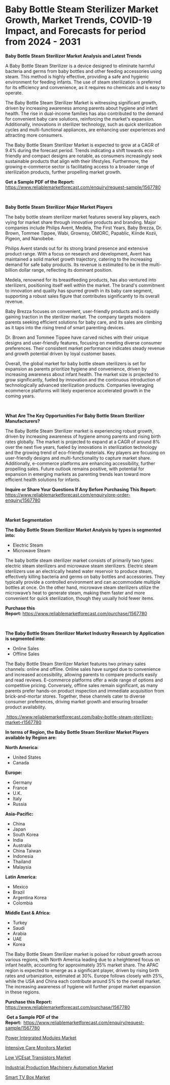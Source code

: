 <p><h1>Baby Bottle Steam Sterilizer Market Growth, Market Trends, COVID-19 Impact, and Forecasts for period from 2024 - 2031</h1></p><p><strong>Baby Bottle Steam Sterilizer Market Analysis and Latest Trends</strong></p>
<p><p>A Baby Bottle Steam Sterilizer is a device designed to eliminate harmful bacteria and germs from baby bottles and other feeding accessories using steam. This method is highly effective, providing a safe and hygienic environment for feeding infants. The use of steam sterilization is preferred for its efficiency and convenience, as it requires no chemicals and is easy to operate.</p><p>The Baby Bottle Steam Sterilizer Market is witnessing significant growth, driven by increasing awareness among parents about hygiene and infant health. The rise in dual-income families has also contributed to the demand for convenient baby care solutions, reinforcing the market's expansion. Additionally, innovations in sterilizer technology, such as quick sterilization cycles and multi-functional appliances, are enhancing user experiences and attracting more consumers.</p><p>The Baby Bottle Steam Sterilizer Market is expected to grow at a CAGR of 9.4% during the forecast period. Trends indicating a shift towards eco-friendly and compact designs are notable, as consumers increasingly seek sustainable products that align with their lifestyles. Furthermore, the growing e-commerce sector is facilitating access to a broader range of sterilization products, further propelling market growth.</p></p>
<p><strong>Get a Sample PDF of the Report:&nbsp;</strong> <a href="https://www.reliablemarketforecast.com/enquiry/request-sample/1567780">https://www.reliablemarketforecast.com/enquiry/request-sample/1567780</a></p>
<p>&nbsp;</p>
<p><strong>Baby Bottle Steam Sterilizer Major Market Players</strong></p>
<p><p>The baby bottle steam sterilizer market features several key players, each vying for market share through innovative products and branding. Major companies include Philips Avent, Medela, The First Years, Baby Brezza, Dr. Brown, Tommee Tippee, Wabi, Grownsy, OMORC, Papablic, Kiinde Kozii, Pigeon, and Nanobebe.</p><p>Philips Avent stands out for its strong brand presence and extensive product range. With a focus on research and development, Avent has maintained a solid market growth trajectory, catering to the increasing demand for safe baby products. Its revenue is estimated to be in the multi-billion dollar range, reflecting its dominant position.</p><p>Medela, renowned for its breastfeeding products, has also ventured into sterilizers, positioning itself well within the market. The brand's commitment to innovation and quality has spurred growth in its baby care segment, supporting a robust sales figure that contributes significantly to its overall revenue.</p><p>Baby Brezza focuses on convenient, user-friendly products and is rapidly gaining traction in the sterilizer market. The company targets modern parents seeking efficient solutions for baby care, and its sales are climbing as it taps into the rising trend of smart parenting devices.</p><p>Dr. Brown and Tommee Tippee have carved niches with their unique designs and user-friendly features, focusing on meeting diverse consumer preferences. Their consistent market performance indicates steady revenue and growth potential driven by loyal customer bases.</p><p>Overall, the global market for baby bottle steam sterilizers is set for expansion as parents prioritize hygiene and convenience, driven by increasing awareness about infant health. The market size is projected to grow significantly, fueled by innovation and the continuous introduction of technologically advanced sterilization products. Companies leveraging ecommerce platforms will likely experience accelerated growth in the coming years.</p></p>
<p>&nbsp;</p>
<p><strong>What Are The Key Opportunities For Baby Bottle Steam Sterilizer Manufacturers?</strong></p>
<p><p>The Baby Bottle Steam Sterilizer market is experiencing robust growth, driven by increasing awareness of hygiene among parents and rising birth rates globally. The market is projected to expand at a CAGR of around 8% over the next five years, fueled by innovations in sterilization technology and the growing trend of eco-friendly materials. Key players are focusing on user-friendly designs and multi-functionality to capture market share. Additionally, e-commerce platforms are enhancing accessibility, further propelling sales. Future outlook remains positive, with potential for expansion in emerging markets as parenting trends lean toward more efficient health solutions for infants.</p></p>
<p><strong>Inquire or Share Your Questions If Any Before Purchasing This Report:</strong> <a href="https://www.reliablemarketforecast.com/enquiry/pre-order-enquiry/1567780">https://www.reliablemarketforecast.com/enquiry/pre-order-enquiry/1567780</a></p>
<p>&nbsp;</p>
<p><strong>Market Segmentation</strong></p>
<p><strong>The Baby Bottle Steam Sterilizer Market Analysis by types is segmented into:</strong></p>
<p><ul><li>Electric Steam</li><li>Microwave Steam</li></ul></p>
<p><p>The baby bottle steam sterilizer market consists of primarily two types: electric steam sterilizers and microwave steam sterilizers. Electric steam sterilizers use an electrically heated water reservoir to produce steam, effectively killing bacteria and germs on baby bottles and accessories. They typically provide a controlled environment and can accommodate multiple bottles at once. On the other hand, microwave steam sterilizers utilize the microwave’s heat to generate steam, making them faster and more convenient for quick sterilization, though they usually hold fewer items. </p></p>
<p><strong>Purchase this Report:&nbsp;</strong><a href="https://www.reliablemarketforecast.com/purchase/1567780">https://www.reliablemarketforecast.com/purchase/1567780</a></p>
<p>&nbsp;</p>
<p><strong>The Baby Bottle Steam Sterilizer Market Industry Research by Application is segmented into:</strong></p>
<p><ul><li>Online Sales</li><li>Offline Sales</li></ul></p>
<p><p>The Baby Bottle Steam Sterilizer Market features two primary sales channels: online and offline. Online sales have surged due to convenience and increased accessibility, allowing parents to compare products easily and read reviews. E-commerce platforms offer a wide range of options and competitive pricing. Conversely, offline sales remain significant, as many parents prefer hands-on product inspection and immediate acquisition from brick-and-mortar stores. Together, these channels cater to diverse consumer preferences, driving market growth and ensuring broader product availability.</p></p>
<p><a href="https://www.reliablemarketforecast.com/baby-bottle-steam-sterilizer-market-r1567780">&nbsp;https://www.reliablemarketforecast.com/baby-bottle-steam-sterilizer-market-r1567780</a></p>
<p><strong>In terms of Region, the Baby Bottle Steam Sterilizer Market Players available by Region are:</strong></p>
<p>
    <p> <strong> North America: </strong>
        <ul>
            <li>United States</li>
            <li>Canada</li>
        </ul>
        </p> 
    <p> <strong> Europe: </strong>
        <ul>
            <li>Germany</li>
            <li>France</li>
            <li>U.K.</li>
            <li>Italy</li>
            <li>Russia</li>
        </ul>
        </p> 
    <p> <strong> Asia-Pacific: </strong>
        <ul>
            <li>China</li>
            <li>Japan</li>
            <li>South Korea</li>
            <li>India</li>
            <li>Australia</li>
            <li>China Taiwan</li>
            <li>Indonesia</li>
            <li>Thailand</li>
            <li>Malaysia</li>
        </ul>
        </p> 
    <p> <strong> Latin America: </strong>
        <ul>
            <li>Mexico</li>
            <li>Brazil</li>
            <li>Argentina Korea</li>
            <li>Colombia</li>
        </ul>
        </p> 
    <p> <strong> Middle East & Africa: </strong>
        <ul>
            <li>Turkey</li>
            <li>Saudi</li>
            <li>Arabia</li>
            <li>UAE</li>
            <li>Korea</li>
        </ul>
    </p>
    </p>
<p><p>The Baby Bottle Steam Sterilizer market is poised for robust growth across various regions, with North America leading due to a heightened focus on infant health, accounting for approximately 35% market share. The APAC region is expected to emerge as a significant player, driven by rising birth rates and urbanization, estimated at 30%. Europe follows closely with 25%, while the USA and China each contribute around 5% to the overall market. The increasing awareness of hygiene will further propel market expansion in these regions.</p></p>
<p><strong>Purchase this Report: </strong><a href="https://www.reliablemarketforecast.com/purchase/1567780">https://www.reliablemarketforecast.com/purchase/1567780</a></p>
<p>&nbsp;<strong>Get a Sample PDF of the Report:&nbsp;&nbsp;</strong><a href="https://www.reliablemarketforecast.com/enquiry/request-sample/1567780">https://www.reliablemarketforecast.com/enquiry/request-sample/1567780</a></p>
<p><strong></strong></p>
<p><p><a href="https://medium.com/@marcus7cekruer/power-integrated-modules-market-share-size-trends-industry-analysis-report-by-type-by-end-use-fc714230e142?postPublishedType=repub">Power Integrated Modules Market</a></p><p><a href="https://www.linkedin.com/pulse/global-intensive-care-monitors-market-opportunities-forecast-lav7e?trackingId=%2BRL32rhYTt2WPMkH17Q0wQ%3D%3D">Intensive Care Monitors Market</a></p><p><a href="https://medium.com/@marcus7cekruer/what-are-the-current-and-future-prospects-for-the-low-vcesat-transistors-market-96b94943935d">Low VCEsat Transistors Market</a></p><p><a href="https://issuu.com/reportprime-2/docs/industrial-production-machinery-aut_7b7118eabdd719">Industrial Production Machinery Automation Market</a></p><p><a href="https://www.linkedin.com/pulse/what-current-future-prospects-smart-tv-box-market-analysis-directions-3iiaf?trackingId=0zEmc1JoRU%2BsM2Pu%2Fk9sTA%3D%3D">Smart TV Box Market</a></p></p>